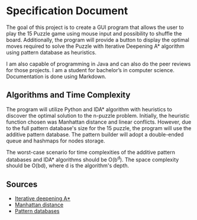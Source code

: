 # Specification Document

The goal of this project is to create a GUI program that allows the user to play the 15 Puzzle game using mouse input and possibility to shuffle the board. Additionally, the program will provide a button to display the optimal moves required to solve the Puzzle with Iterative Deepening A* algorithm using pattern database as heuristics.

I am also capable of programming in Java and can also do the peer reviews for those projects. I am a student for  bachelor’s in computer science. Documentation is done using Markdown.

## Algorithms and Time Complexity

The program will utilize Python and IDA* algorithm with heuristics to discover the optimal solution to the n-puzzle problem. Initially, the heuristic function chosen was Manhattan distance and linear conflicts. However, due to the full pattern database's size for the 15 puzzle, the program will use the additive pattern database. The pattern builder will adopt a double-ended queue and hashmaps for nodes storage.

The worst-case scenario for time complexities of the additive pattern databases and IDA* algorithms should be O(b<sup>d</sup>). The space complexity should be O(bd), where d is the algorithm's depth.

## Sources

* [Iterative deepening A*](https://en.wikipedia.org/wiki/Iterative_deepening_A*)
* [Manhattan distance](https://iq.opengenus.org/manhattan-distance/)
* [Pattern databases](https://link.springer.com/chapter/10.1007/978-3-319-05428-5_2)


